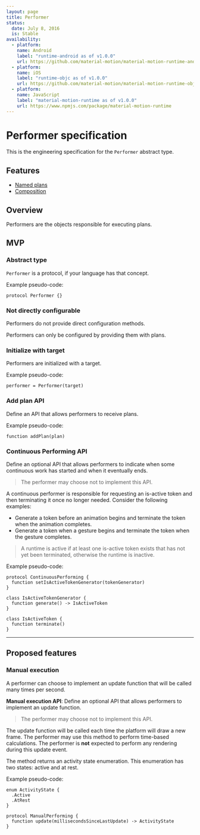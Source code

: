 ```yaml
---
layout: page
title: Performer
status:
  date: July 8, 2016
  is: Stable
availability:
  - platform:
    name: Android
    label: "runtime-android as of v1.0.0"
    url: https://github.com/material-motion/material-motion-runtime-android
  - platform:
    name: iOS
    label: "runtime-objc as of v1.0.0"
    url: https://github.com/material-motion/material-motion-runtime-objc
  - platform:
    name: JavaScript
    label: "material-motion-runtime as of v1.0.0"
    url: https://www.npmjs.com/package/material-motion-runtime
---
```


# Performer specification

This is the engineering specification for the `Performer` abstract type.

## Features

- [Named plans](named-plans)
- [Composition](Performer-composition)

## Overview

Performers are the objects responsible for executing plans.

## MVP

### Abstract type

`Performer` is a protocol, if your language has that concept.

Example pseudo-code:

    protocol Performer {}

### Not directly configurable

Performers do not provide direct configuration methods.

Performers can only be configured by providing them with plans.

### Initialize with target

Performers are initialized with a target.

Example pseudo-code:

    performer = Performer(target)

### Add plan API

Define an API that allows performers to receive plans.

Example pseudo-code:

    function addPlan(plan)

### Continuous Performing API

Define an optional API that allows performers to indicate when some continuous work has started and when it eventually ends.

> The performer may choose not to implement this API.

A continuous performer is responsible for requesting an is-active token and then terminating it once no longer needed. Consider the following examples:

- Generate a token before an animation begins and terminate the token when the animation completes.
- Generate a token when a gesture begins and terminate the token when the gesture completes.

> A runtime is active if at least one is-active token exists that has not yet been terminated, otherwise the runtime is inactive.

Example pseudo-code:

    protocol ContinuousPerforming {
      function setIsActiveTokenGenerator(tokenGenerator)
    }
    
    class IsActiveTokenGenerator {
      function generate() -> IsActiveToken
    }
    
    class IsActiveToken {
      function terminate()
    }

---

## Proposed features

### Manual execution

A performer can choose to implement an update function that will be called many times per second.

**Manual execution API**: Define an optional API that allows performers to implement an update function.

> The performer may choose not to implement this API.

The update function will be called each time the platform will draw a new frame. The performer may use this method to perform time-based calculations. The performer is **not** expected to perform any rendering during this update event.

The method returns an activity state enumeration. This enumeration has two states: active and at rest.

Example pseudo-code:

    enum ActivityState {
      .Active
      .AtRest
    }
    
    protocol ManualPerforming {
      function update(millisecondsSinceLastUpdate) -> ActivityState
    }
